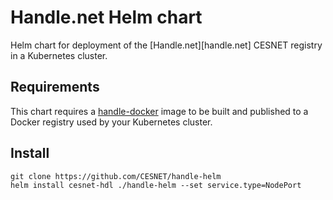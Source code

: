 Handle.net Helm chart
=====================

Helm chart for deployment of the [Handle.net][handle.net] CESNET registry in a Kubernetes cluster.

Requirements
------------

This chart requires a [handle-docker](https://github.com/CESNET/handle-docker) image to be built and published to a Docker registry used by your Kubernetes cluster.

Install
-------
```
git clone https://github.com/CESNET/handle-helm
helm install cesnet-hdl ./handle-helm --set service.type=NodePort
```